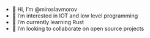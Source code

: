- 👋 Hi, I’m @miroslavmorov
- 👀 I’m interested in IOT and low level programming
- 🌱 I’m currently learning Rust
- 💞️ I’m looking to collaborate on open source projects

<!---
miroslavmorov/miroslavmorov is a ✨ special ✨ repository because its `README.md` (this file) appears on your GitHub profile.
You can click the Preview link to take a look at your changes.
--->
